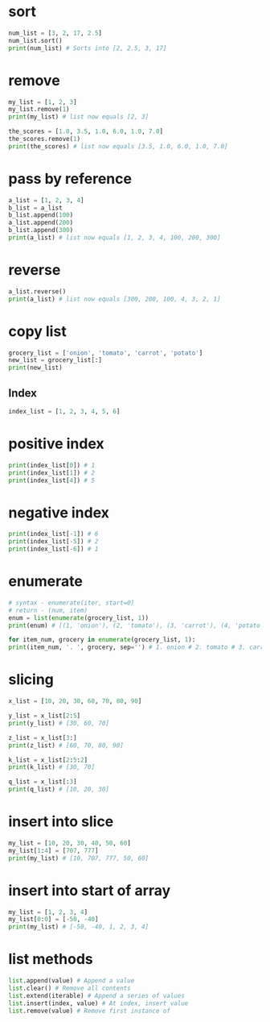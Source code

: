 # sort

```python
num_list = [3, 2, 17, 2.5]
num_list.sort()
print(num_list) # Sorts into [2, 2.5, 3, 17]
```

# remove

```python
my_list = [1, 2, 3]
my_list.remove(1)
print(my_list) # list now equals [2, 3]

the_scores = [1.0, 3.5, 1.0, 6.0, 1.0, 7.0]
the_scores.remove(1)
print(the_scores) # list now equals [3.5, 1.0, 6.0, 1.0, 7.0]
```

# pass by reference

```python
a_list = [1, 2, 3, 4]
b_list = a_list
b_list.append(100)
a_list.append(200)
b_list.append(300)
print(a_list) # list now equals [1, 2, 3, 4, 100, 200, 300]
```

# reverse

```python
a_list.reverse()
print(a_list) # list now equals [300, 200, 100, 4, 3, 2, 1]
```

# copy list

```python
grocery_list = ['onion', 'tomato', 'carrot', 'potato']
new_list = grocery_list[:]
print(new_list)
```

## Index

```python
index_list = [1, 2, 3, 4, 5, 6]
```

# positive index

```python
print(index_list[0]) # 1
print(index_list[1]) # 2
print(index_list[4]) # 5
```

# negative index

```python
print(index_list[-1]) # 6
print(index_list[-5]) # 2
print(index_list[-6]) # 1
```

# enumerate

```python
# syntax - enumerate(iter, start=0)
# return - (num, item)
enum = list(enumerate(grocery_list, 1))
print(enum) # [(1, 'onion'), (2, 'tomato'), (3, 'carrot'), (4, 'potato')]

for item_num, grocery in enumerate(grocery_list, 1):
print(item_num, '. ', grocery, sep='') # 1. onion # 2. tomato # 3. carrot # 4. potato
```

# slicing

```python
x_list = [10, 20, 30, 60, 70, 80, 90]

y_list = x_list[2:5]
print(y_list) # [30, 60, 70]

z_list = x_list[3:]
print(z_list) # [60, 70, 80, 90]

k_list = x_list[2:5:2]
print(k_list) # [30, 70]

q_list = x_list[:3]
print(q_list) # [10, 20, 30]
```

# insert into slice

```python
my_list = [10, 20, 30, 40, 50, 60]
my_list[1:4] = [707, 777]
print(my_list) # [10, 707, 777, 50, 60]
```

# insert into start of array

```python
my_list = [1, 2, 3, 4]
my_list[0:0] = [-50, -40]
print(my_list) # [-50, -40, 1, 2, 3, 4]
```

# list methods

```python
list.append(value) # Append a value
list.clear() # Remove all contents
list.extend(iterable) # Append a series of values
list.insert(index, value) # At index, insert value
list.remove(value) # Remove first instance of
```
